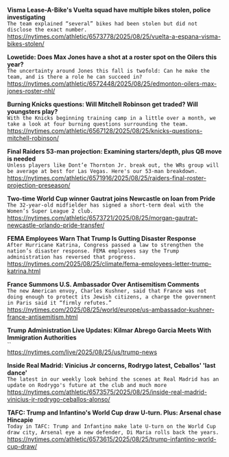 **Visma Lease-A-Bike's Vuelta squad have multiple bikes stolen, police investigating**\
`The team explained “several” bikes had been stolen but did not disclose the exact number.`\
https://nytimes.com/athletic/6573778/2025/08/25/vuelta-a-espana-visma-bikes-stolen/

**Lowetide: Does Max Jones have a shot at a roster spot on the Oilers this year?**\
`The uncertainty around Jones this fall is twofold: Can he make the team, and is there a role he can succeed in?`\
https://nytimes.com/athletic/6572448/2025/08/25/edmonton-oilers-max-jones-roster-nhl/

**Burning Knicks questions: Will Mitchell Robinson get traded? Will youngsters play?**\
`With the Knicks beginning training camp in a little over a month, we take a look at four burning questions surrounding the team. `\
https://nytimes.com/athletic/6567128/2025/08/25/knicks-questions-mitchell-robinson/

**Final Raiders 53-man projection: Examining starters/depth, plus QB move is needed**\
`Unless players like Dont’e Thornton Jr. break out, the WRs group will be average at best for Las Vegas. Here's our 53-man breakdown.`\
https://nytimes.com/athletic/6571916/2025/08/25/raiders-final-roster-projection-preseason/

**Two-time World Cup winner Gautrat joins Newcastle on loan from Pride**\
`The 32-year-old midfielder has signed a short-term deal with the Women’s Super League 2 club.`\
https://nytimes.com/athletic/6573721/2025/08/25/morgan-gautrat-newcastle-orlando-pride-transfer/

**FEMA Employees Warn That Trump Is Gutting Disaster Response**\
`After Hurricane Katrina, Congress passed a law to strengthen the nation’s disaster response. FEMA employees say the Trump administration has reversed that progress.`\
https://nytimes.com/2025/08/25/climate/fema-employees-letter-trump-katrina.html

**France Summons U.S. Ambassador Over Antisemitism Comments**\
`The new American envoy, Charles Kushner, said that France was not doing enough to protect its Jewish citizens, a charge the government in Paris said it “firmly refutes.”`\
https://nytimes.com/2025/08/25/world/europe/us-ambassador-kushner-france-antisemitism.html

**Trump Administration Live Updates: Kilmar Abrego Garcia Meets With Immigration Authorities**\
``\
https://nytimes.com/live/2025/08/25/us/trump-news

**Inside Real Madrid: Vinicius Jr concerns, Rodrygo latest, Ceballos' 'last dance'**\
`The latest in our weekly look behind the scenes at Real Madrid has an update on Rodrygo's future at the club and much more`\
https://nytimes.com/athletic/6573575/2025/08/25/inside-real-madrid-vinicius-jr-rodrygo-ceballos-alonso/

**TAFC: Trump and Infantino's World Cup draw U-turn. Plus: Arsenal chase Hincapie**\
`Today in TAFC: Trump and Infantino make late U-turn on the World Cup draw city, Arsenal eye a new defender, Di Maria rolls back the years.`\
https://nytimes.com/athletic/6573615/2025/08/25/trump-infantino-world-cup-draw/

